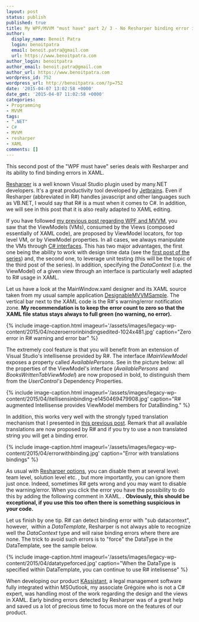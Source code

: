 ```yaml
---
layout: post
status: publish
published: true
title: My WPF/MVVM "must have" part 2/ 3 - No Resharper binding error in XAML code
author:
  display_name: Benoit Patra
  login: benoitpatra
  email: benoit.patra@gmail.com
  url: https://www.benoitpatra.com
author_login: benoitpatra
author_email: benoit.patra@gmail.com
author_url: https://www.benoitpatra.com
wordpress_id: 752
wordpress_url: http://benoitpatra.com/?p=752
date: '2015-04-07 13:02:58 +0000'
date_gmt: '2015-04-07 11:02:58 +0000'
categories:
- Programming
- MVVM
tags:
- ".NET"
- C#
- MVVM
- resharper
- XAML
comments: []
---
```

This second post of&nbsp;the "WPF must have" series deals with Resharper and its ability to find binding errors in XAML.

<a title="Resharper" href="https://www.jetbrains.com/resharper/">Resharper</a> is a well known Visual Studio plugin used by many.NET developers. It's a great productivity tool developed by <a title="Jetbrains" href="http://jetbrains.com">Jetbrains</a>. Even if Resharper (abbreviated in R#) handles javascript and other languages such as VB.NET, I would say that R# is&nbsp;a must when it comes to C#. In addition, we will see in this post that it is also really adapted&nbsp;to XAML editing.

If you have followed <a title="My WPF/MVVM &ldquo;must have&rdquo; part 1/ 3 &ndash; working with design time data" href="/2015/01/18/my-wpfmvvm-must-have-part-1-3-working-with-design-time-data/">my previous post regarding WPF and MVVM</a>, you saw&nbsp;that the ViewModels (VMs), consumed by the Views (composed essentially of XAML code), are proposed by ViewModel locators, for top level VM, or by ViewModel properties. In all cases, we always manipulate the VMs through&nbsp;<a href="https://msdn.microsoft.com/en-us/library/ms173156.aspx">C# interfaces</a>. This has two major&nbsp;advantages, the first one being the ability to work with&nbsp;design time data (see the <a title="My WPF/MVVM &ldquo;must have&rdquo; part 1/ 3 &ndash; working with design time data" href="/2015/01/18/my-wpfmvvm-must-have-part-1-3-working-with-design-time-data/">first post of the series</a>) and, the second one, to leverage unit testing (this will be the topic of the third post of the series). In addition, specifying the <em>DataContext</em> (i.e. the ViewModel) of a given view through an interface is particularly well adapted to&nbsp;R#&nbsp;usage in XAML.

Let us have a look at the MainWindow.xaml designer and its XAML source taken from my usual sample application <a title="DesignableMVVMSample" href="https://github.com/bpatra/DesignableMVVMSample">DesignableMVVMSample</a>. The vertical bar next to the XAML code is the R#'s warning/error notification zone. <strong>My recommendation is to keep the error count to zero so that the XAML file status stays always to full green (no warning, no error).</strong>

{% include image-caption.html imageurl='/assets/images/legacy-wp-content/2015/04/nozeroerrorinbindingsedited-1024x481.jpg' caption="Zero error in R# warning and error bar" %}

The extremely cool feature is that you will benefit from an extension of Visual Studio's&nbsp;intellisense provided by R#. The interface <em>IMainViewModel</em> exposes a property called <em>AvailablePersons</em>. See in the picture below: all the properties of the ViewModel's interface (<em>AvailablePersons</em> and <em>BooksWrittenTabViewModel</em>) are now proposed in bold, to distinguish them from the <em>UserControl's</em> Dependency Properties.

{% include image-caption.html imageurl='/assets/images/legacy-wp-content/2015/04/itellisensinbinding-e1450469479908.jpg'  caption="R# augmented Intellisense provides ViewModel members for DataBinding." %}

In addition, this works very well&nbsp;with the strongly typed translation mechanism that I presented in <a title="String localization for XAML and C# using dynamically implemented interface" href="/2014/11/30/string-localization-for-xaml-and-c-using-dynamically-implemented-interface/">this previous post</a>. Remark&nbsp;that all available translations are now proposed by R# and if you try to use a non translated string you will get a binding error.

{% include image-caption.html imageurl='/assets/images/legacy-wp-content/2015/04/errorwithbinding.jpg'  caption="Error with translations bindings" %}

As usual with <a href="https://www.jetbrains.com/resharper/webhelp80/Configuring_ReSharper__Sharing_Configuration_Options.html">Resharper options</a>, you can disable them at several level: team level, solution level etc. , but more importantly, you can ignore them just once. Indeed, sometimes R# gets wrong and you may want to disable the warning/error. When you click the error you have the&nbsp;possibility to do this&nbsp;by adding the following comment in XAML.&nbsp;<em><!-- ReSharper disable once Xaml.BindingWithContextNotResolved -->. </em><strong>Obviously, this should be exceptional, if you use this too often there is something suspicious in your code.</strong>

Let us finish by one tip. R# can&nbsp;detect binding error with "sub datacontext", however, &nbsp;within a <em>DataTemplate</em>, Resharper is not always able to recognize well the <em>DataContext</em> type and will raise binding errors where there are none. The trick to avoid such errors is to "force" the DataType in the DataTemplate, see the sample below.

{% include image-caption.html imageurl='/assets/images/legacy-wp-content/2015/04/datatypeforced.jpg'  caption="When the DataType is specified within DataTemplate, you can continue to use R# intelisense" %}

When&nbsp;developing our product <a title="KAssistant" href="http://kassistant.com">KAssistant</a>, a legal management software fully integrated within MSOutlook, my associate Gr&eacute;goire who is not a C# expert, was handling most of the work regarding the design and the views in XAML. Early binding errors detected by Resharper was of a great help and saved us a lot of precious time to focus more on the features of our product.

